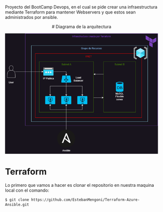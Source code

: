 Proyecto del BootCamp Devops, en el cual se pide crear una infraestructura mediante Terraform para mantener Webservers y que estos sean administrados por ansible.
<p align="center">
                                           # Diagrama de la arquitectura
  
  ![](./images/infra_azure.png)
<p>

# Terraform
  
Lo primero que vamos a hacer es clonar el repositorio en nuestra maquina local con el comando:
  
```git
$ git clone https://github.com/EstebanMengoni/Terraform-Azure-Ansible.git
```
